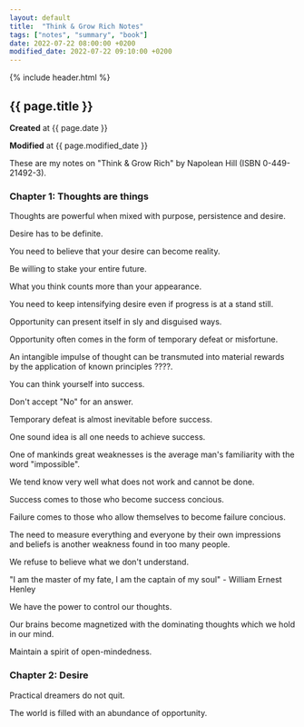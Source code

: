 ```yaml
---
layout: default
title:  "Think & Grow Rich Notes"
tags: ["notes", "summary", "book"]
date: 2022-07-22 08:00:00 +0200
modified_date: 2022-07-22 09:10:00 +0200
---
```


{% include header.html %}
## {{ page.title }}
**Created** at {{ page.date }}

**Modified** at {{ page.modified_date }}

These are my notes on "Think & Grow Rich" by Napolean Hill (ISBN 0-449-21492-3).

### Chapter 1: Thoughts are things

Thoughts are powerful when mixed with purpose, persistence and desire.

Desire has to be definite. 

You need to believe that your desire can become reality.

Be willing to stake your entire future.

What you think counts more than your appearance.

You need to keep intensifying desire even if progress is at a stand still.

Opportunity can present itself in sly and disguised ways.

Opportunity often comes in the form of temporary defeat or misfortune.

An intangible impulse of thought can be transmuted into material rewards by the application of known principles ????.

You can think yourself into success.

Don't accept "No" for an answer.

Temporary defeat is almost inevitable before success.

One sound idea is all one needs to achieve success.

One of mankinds great weaknesses is the average man's familiarity with the word
"impossible".

We tend know very well what does not work and cannot be done.

Success comes to those who become success concious.

Failure comes to those who allow themselves to become failure concious.

The need to measure everything and everyone by their own impressions and beliefs
 is another weakness found in too many people.

We refuse to believe what we don't understand.

"I am the master of my fate, I am the captain of my soul" - William Ernest Henley

We have the power to control our thoughts.

Our brains become magnetized with the dominating thoughts which we hold in our mind.

Maintain a spirit of open-mindedness.

### Chapter 2: Desire

Practical dreamers do not quit.

The world is filled with an abundance of opportunity.